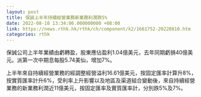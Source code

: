 ```yaml
---
layout: post
title: 保誠上半年持續經營業務新業務利潤跌5%
date: 2022-08-10 13:34:06.000000000 +08:00
link: https://news.rthk.hk/rthk/ch/component/k2/1661752-20220810.htm
categories: rthk
---
```


保誠公司上半年業績由虧轉盈，股東應佔盈利1.04億美元，去年同期虧損40億美元。派第一次中期息每股5.74美仙，增加7%。

上半年來自持續經營業務的經調整經營溢利16.61億美元，按固定匯率計算升8%，按實質匯率計升6%，受利率上升影響以及地區及渠道組合變動後，來自持續經營業務的新業務利潤近11億美元，按固定匯率及實質匯率計，分別跌5%及7%。
